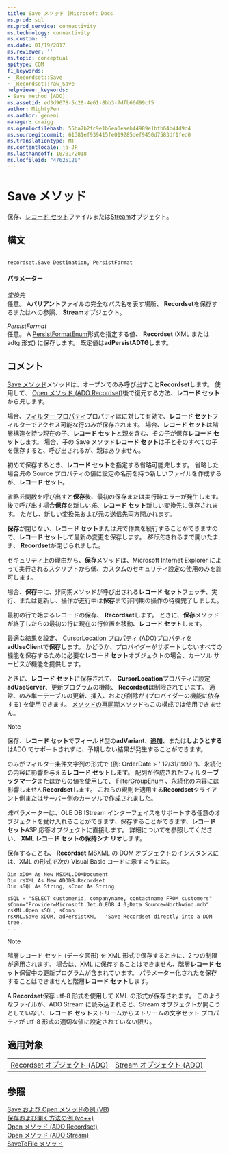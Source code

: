 ```yaml
---
title: Save メソッド |Microsoft Docs
ms.prod: sql
ms.prod_service: connectivity
ms.technology: connectivity
ms.custom: ''
ms.date: 01/19/2017
ms.reviewer: ''
ms.topic: conceptual
apitype: COM
f1_keywords:
- _Recordset::Save
- _Recordset::raw_Save
helpviewer_keywords:
- Save method [ADO]
ms.assetid: ed3d9678-5c28-4e61-8bb3-7dfb66d99cf5
author: MightyPen
ms.author: genemi
manager: craigg
ms.openlocfilehash: 55ba7b2fc9e1b6ea0eaeb44989e1bfb64b44d9d4
ms.sourcegitcommit: 61381ef939415fe019285def9450d7583df1fed0
ms.translationtype: MT
ms.contentlocale: ja-JP
ms.lasthandoff: 10/01/2018
ms.locfileid: "47625120"
---
```

# <a name="save-method"></a>Save メソッド
保存、[レコード セット](../../../ado/reference/ado-api/recordset-object-ado.md)ファイルまたは[Stream](../../../ado/reference/ado-api/stream-object-ado.md)オブジェクト。  
  
## <a name="syntax"></a>構文  
  
```  
  
recordset.Save Destination, PersistFormat  
```  
  
#### <a name="parameters"></a>パラメーター  
 *変換先*  
 任意。 A**バリアント**ファイルの完全なパス名を表す場所、 **Recordset**を保存するまたはへの参照、 **Stream**オブジェクト。  
  
 *PersistFormat*  
 任意。 A [PersistFormatEnum](../../../ado/reference/ado-api/persistformatenum.md)形式を指定する値、 **Recordset** (XML または adtg 形式) に保存します。 既定値は**adPersistADTG**します。  
  
## <a name="remarks"></a>コメント  
 [Save メソッド](../../../ado/reference/ado-api/save-method.md)メソッドは、オープンでのみ呼び出すこと**Recordset**します。 使用して、 [Open メソッド (ADO Recordset)](../../../ado/reference/ado-api/open-method-ado-recordset.md)後で復元する方法、**レコード セット**から*先*します。  
  
 場合、[フィルター プロパティ](../../../ado/reference/ado-api/filter-property.md)プロパティはに対して有効で、**レコード セット**フィルターでアクセス可能な行のみが保存されます。 場合、**レコード セット**は階層構造を持つ現在の子、**レコード セット**と親を含む、その子が保存**レコード セット**します。 場合、子の Save メソッド**レコード セット**は子とそのすべての子を保存すると、呼び出されるが、親はありません。  
  
 初めて保存するとき、**レコード セット**を指定する省略可能*先*します。 省略した場合*先*の Source プロパティの値に設定の名前を持つ新しいファイルを作成するが、**レコード セット**。  
  
 省略*先*関数を呼び出すと**保存**後、最初の保存または実行時エラーが発生します。 後で呼び出す場合**保存**を新しい*先*、**レコード セット**新しい変換先に保存されます。 ただし、新しい変換先および元の送信先両方開かれます。  
  
 **保存**が閉じない、**レコード セット**または*先*で作業を続行することができますので、**レコード セット**して最新の変更を保存します。 *移行先*されるまで開いたまま、 **Recordset**が閉じられました。  
  
 セキュリティ上の理由から、**保存**メソッドは、Microsoft Internet Explorer によって実行されるスクリプトから低、カスタムのセキュリティ設定の使用のみを許可します。  
  
 場合、**保存**中に、非同期メソッドが呼び出される**レコード セット**フェッチ、実行、または更新し、操作が進行中は**保存**まで非同期の操作の待機完了しました。  
  
 最初の行で始まるレコードの保存、 **Recordset**します。 ときに、**保存**メソッドが終了したらの最初の行に現在の行位置を移動、**レコード セット**します。  
  
 最適な結果を設定、 [CursorLocation プロパティ (ADO)](../../../ado/reference/ado-api/cursorlocation-property-ado.md)プロパティを**adUseClient**で**保存**します。 かどうか、プロバイダーがサポートしないすべての機能を保存するために必要な**レコード セット**オブジェクトの場合、カーソル サービスが機能を提供します。  
  
 ときに、**レコード セット**に保存されて、 **CursorLocation**プロパティに設定**adUseServer**、更新プログラムの機能、 **Recordset**は制限されています。 通常、のみ単一テーブルの更新、挿入、および削除が (プロバイダーの機能に依存する) を使用できます。 [メソッドの再同期](../../../ado/reference/ado-api/resync-method.md)メソッドもこの構成では使用できません。  
  
> [!NOTE]
>  保存、**レコード セット**で**フィールド**型の**adVariant**、**追加**、または**しようとする**はADO でサポートされずに、予期しない結果が発生することができます。  
  
 のみがフィルター条件文字列の形式で (例: OrderDate > ' 12/31/1999 ')、永続化の内容に影響を与える**レコード セット**します。 配列が作成されたフィルター**ブックマーク**またはからの値を使用して、 [FilterGroupEnum](../../../ado/reference/ado-api/filtergroupenum.md) 、永続化の内容には影響しません**Recordset**します。 これらの規則を適用する**Recordset**クライアント側またはサーバー側のカーソルで作成されました。  
  
 *先*パラメーターは、OLE DB IStream インターフェイスをサポートする任意のオブジェクトを受け入れることができます、保存することができます、**レコード セット**ASP 応答オブジェクトに直接します。 詳細についてを参照してください、 **XML レコード セットの保持シナ リオ**します。  
  
 保存することも、 **Recordset** MSXML の DOM オブジェクトのインスタンスには、XML の形式で次の Visual Basic コードに示すようには。  
  
```  
Dim xDOM As New MSXML.DOMDocument  
Dim rsXML As New ADODB.Recordset  
Dim sSQL As String, sConn As String  
  
sSQL = "SELECT customerid, companyname, contactname FROM customers"  
sConn="Provider=Microsoft.Jet.OLEDB.4.0;Data Source=Northwind.mdb"  
rsXML.Open sSQL, sConn  
rsXML.Save xDOM, adPersistXML   'Save Recordset directly into a DOM tree.  
...  
```  
  
> [!NOTE]
>  階層レコード セット (データ図形) を XML 形式で保存するときに、2 つの制限が適用されます。 場合は、XML に保存することはできません、階層**レコード セット**保留中の更新プログラムが含まれています。 パラメーター化されたを保存することはできませんと階層**レコード セット**します。  
  
 A **Recordset**保存 utf-8 形式を使用して XML の形式が保存されます。 このようなファイルが、ADO Stream に読み込まれると、Stream オブジェクトが開こうとしていない、**レコード セット**ストリームからストリームの文字セット プロパティが utf-8 形式の適切な値に設定されていない限り。  
  
## <a name="applies-to"></a>適用対象  
  
|||  
|-|-|  
|[Recordset オブジェクト (ADO)](../../../ado/reference/ado-api/recordset-object-ado.md)|[Stream オブジェクト (ADO)](../../../ado/reference/ado-api/stream-object-ado.md)|  
  
## <a name="see-also"></a>参照  
 [Save および Open メソッドの例 (VB)](../../../ado/reference/ado-api/save-and-open-methods-example-vb.md)   
 [保存および開く方法の例 (vc++)](../../../ado/reference/ado-api/save-and-open-methods-example-vc.md)   
 [Open メソッド (ADO Recordset)](../../../ado/reference/ado-api/open-method-ado-recordset.md)   
 [Open メソッド (ADO Stream)](../../../ado/reference/ado-api/open-method-ado-stream.md)   
 [SaveToFile メソッド](../../../ado/reference/ado-api/savetofile-method.md)

